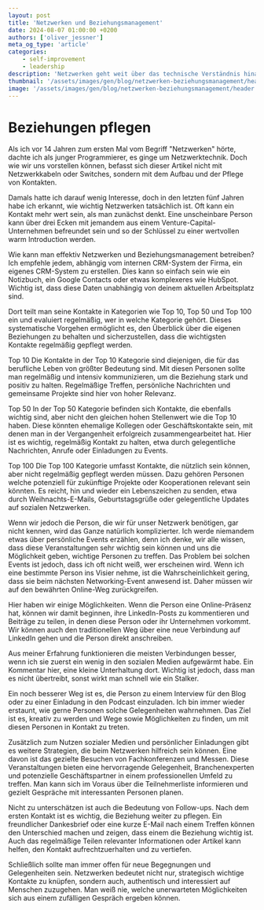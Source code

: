 ```yaml
---
layout: post
title: 'Netzwerken und Beziehungsmanagement'
date: 2024-08-07 01:00:00 +0200
authors: ['oliver_jessner']
meta_og_type: 'article'
categories:
    - self-improvement
    - leadership
description: 'Netzwerken geht weit über das technische Verständnis hinaus und kann entscheidend für berufliche Erfolge sein. Dieser Artikel zeigt, wie man Beziehungen systematisch pflegt.'
thumbnail: '/assets/images/gen/blog/netzwerken-beziehungsmanagement/header_thumbnail.webp'
image: '/assets/images/gen/blog/netzwerken-beziehungsmanagement/header.webp'
---
```


# Beziehungen pflegen

Als ich vor 14 Jahren zum ersten Mal vom Begriff "Netzwerken" hörte, dachte ich als junger Programmierer, es ginge um Netzwerktechnik. Doch wie wir uns vorstellen können, befasst sich dieser Artikel nicht mit Netzwerkkabeln oder Switches, sondern mit dem Aufbau und der Pflege von Kontakten.

Damals hatte ich darauf wenig Interesse, doch in den letzten fünf Jahren habe ich erkannt, wie wichtig Netzwerken tatsächlich ist. Oft kann ein Kontakt mehr wert sein, als man zunächst denkt. Eine unscheinbare Person kann über drei Ecken mit jemandem aus einem Venture-Capital-Unternehmen befreundet sein und so der Schlüssel zu einer wertvollen warm Introduction werden.

Wie kann man effektiv Netzwerken und Beziehungsmanagement betreiben? Ich empfehle jedem, abhängig vom internen CRM-System der Firma, ein eigenes CRM-System zu erstellen. Dies kann so einfach sein wie ein Notizbuch, ein Google Contacts oder etwas komplexeres wie HubSpot. Wichtig ist, dass diese Daten unabhängig von deinem aktuellen Arbeitsplatz sind.

Dort teilt man seine Kontakte in Kategorien wie Top 10, Top 50 und Top 100 ein und evaluiert regelmäßig, wer in welche Kategorie gehört. Dieses systematische Vorgehen ermöglicht es, den Überblick über die eigenen Beziehungen zu behalten und sicherzustellen, dass die wichtigsten Kontakte regelmäßig gepflegt werden.

Top 10
Die Kontakte in der Top 10 Kategorie sind diejenigen, die für das berufliche Leben von größter Bedeutung sind. Mit diesen Personen sollte man regelmäßig und intensiv kommunizieren, um die Beziehung stark und positiv zu halten. Regelmäßige Treffen, persönliche Nachrichten und gemeinsame Projekte sind hier von hoher Relevanz.

Top 50
In der Top 50 Kategorie befinden sich Kontakte, die ebenfalls wichtig sind, aber nicht den gleichen hohen Stellenwert wie die Top 10 haben. Diese könnten ehemalige Kollegen oder Geschäftskontakte sein, mit denen man in der Vergangenheit erfolgreich zusammengearbeitet hat. Hier ist es wichtig, regelmäßig Kontakt zu halten, etwa durch gelegentliche Nachrichten, Anrufe oder Einladungen zu Events.

Top 100
Die Top 100 Kategorie umfasst Kontakte, die nützlich sein können, aber nicht regelmäßig gepflegt werden müssen. Dazu gehören Personen welche potenziell für zukünftige Projekte oder Kooperationen relevant sein könnten. Es reicht, hin und wieder ein Lebenszeichen zu senden, etwa durch Weihnachts-E-Mails, Geburtstagsgrüße oder gelegentliche Updates auf sozialen Netzwerken.

Wenn wir jedoch die Person, die wir für unser Netzwerk benötigen, gar nicht kennen, wird das Ganze natürlich komplizierter. Ich werde niemandem etwas über persönliche Events erzählen, denn ich denke, wir alle wissen, dass diese Veranstaltungen sehr wichtig sein können und uns die Möglichkeit geben, wichtige Personen zu treffen. Das Problem bei solchen Events ist jedoch, dass ich oft nicht weiß, wer erscheinen wird. Wenn ich eine bestimmte Person ins Visier nehme, ist die Wahrscheinlichkeit gering, dass sie beim nächsten Networking-Event anwesend ist. Daher müssen wir auf den bewährten Online-Weg zurückgreifen.

Hier haben wir einige Möglichkeiten. Wenn die Person eine Online-Präsenz hat, können wir damit beginnen, ihre LinkedIn-Posts zu kommentieren und Beiträge zu teilen, in denen diese Person oder ihr Unternehmen vorkommt. Wir können auch den traditionellen Weg über eine neue Verbindung auf LinkedIn gehen und die Person direkt anschreiben.

Aus meiner Erfahrung funktionieren die meisten Verbindungen besser, wenn ich sie zuerst ein wenig in den sozialen Medien aufgewärmt habe. Ein Kommentar hier, eine kleine Unterhaltung dort. Wichtig ist jedoch, dass man es nicht übertreibt, sonst wirkt man schnell wie ein Stalker.

Ein noch besserer Weg ist es, die Person zu einem Interview für den Blog oder zu einer Einladung in den Podcast einzuladen. Ich bin immer wieder erstaunt, wie gerne Personen solche Gelegenheiten wahrnehmen. Das Ziel ist es, kreativ zu werden und Wege sowie Möglichkeiten zu finden, um mit diesen Personen in Kontakt zu treten.

Zusätzlich zum Nutzen sozialer Medien und persönlicher Einladungen gibt es weitere Strategien, die beim Netzwerken hilfreich sein können. Eine davon ist das gezielte Besuchen von Fachkonferenzen und Messen. Diese Veranstaltungen bieten eine hervorragende Gelegenheit, Branchenexperten und potenzielle Geschäftspartner in einem professionellen Umfeld zu treffen. Man kann sich im Voraus über die Teilnehmerliste informieren und gezielt Gespräche mit interessanten Personen planen.

Nicht zu unterschätzen ist auch die Bedeutung von Follow-ups. Nach dem ersten Kontakt ist es wichtig, die Beziehung weiter zu pflegen. Ein freundlicher Dankesbrief oder eine kurze E-Mail nach einem Treffen können den Unterschied machen und zeigen, dass einem die Beziehung wichtig ist. Auch das regelmäßige Teilen relevanter Informationen oder Artikel kann helfen, den Kontakt aufrechtzuerhalten und zu vertiefen.

Schließlich sollte man immer offen für neue Begegnungen und Gelegenheiten sein. Netzwerken bedeutet nicht nur, strategisch wichtige Kontakte zu knüpfen, sondern auch, authentisch und interessiert auf Menschen zuzugehen. Man weiß nie, welche unerwarteten Möglichkeiten sich aus einem zufälligen Gespräch ergeben können.
